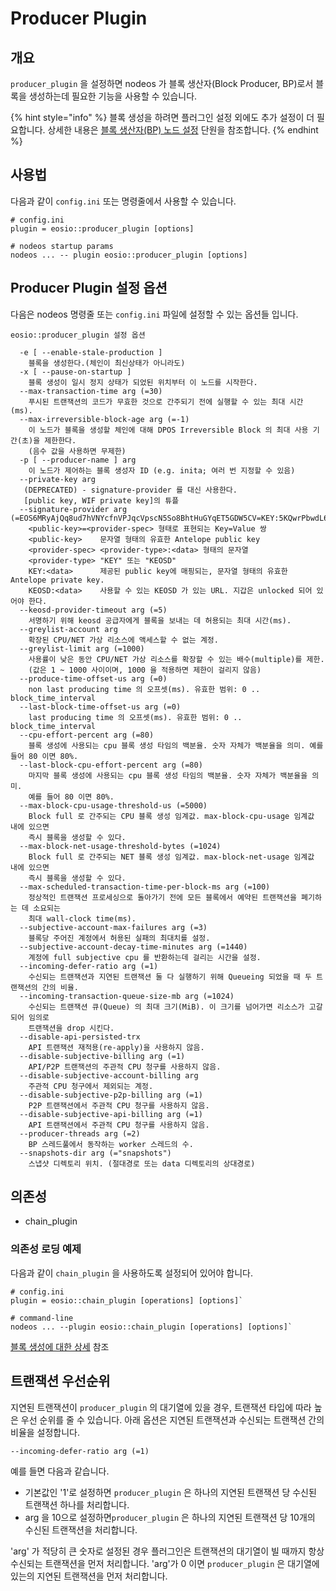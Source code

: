 # Producer Plugin

## 개요

`producer_plugin` 을 설정하면 nodeos 가 블록 생산자(Block Producer, BP)로서 블록을 생성하는데 필요한 기능을 사용할 수 있습니다.

{% hint style="info" %}
블록 생성을 하려면 플러그인 설정 외에도 추가 설정이 더 필요합니다. 상세한 내용은 [블록 생산자(BP) 노드 설정](../setup-producer-node.md) 단원을 참조합니다.
{% endhint %}

## 사용법

다음과 같이 `config.ini`  또는 명령줄에서 사용할 수 있습니다.&#x20;

```
# config.ini
plugin = eosio::producer_plugin [options]

# nodeos startup params
nodeos ... -- plugin eosio::producer_plugin [options]
```

## Producer Plugin 설정 옵션

다음은 nodeos 명령줄 또는 `config.ini` 파일에 설정할 수 있는 옵션들 입니다.

```
eosio::producer_plugin 설정 옵션

  -e [ --enable-stale-production ]      
    블록을 생성한다.(체인이 최신상태가 아니라도)
  -x [ --pause-on-startup ]             
    블록 생성이 일시 정지 상태가 되었된 위치부터 이 노드를 시작한다.
  --max-transaction-time arg (=30)      
    푸시된 트랜잭션의 코드가 무효한 것으로 간주되기 전에 실행할 수 있는 최대 시간(ms).
  --max-irreversible-block-age arg (=-1)
    이 노드가 블록을 생성할 체인에 대해 DPOS Irreversible Block 의 최대 사용 기간(초)을 제한한다.
    (음수 값을 사용하면 무제한)
  -p [ --producer-name ] arg
    이 노드가 제어하는 블록 생성자 ID (e.g. inita; 여러 번 지정할 수 있음)
  --private-key arg
   (DEPRECATED) - signature-provider 를 대신 사용한다.
   [public key, WIF private key]의 튜플
  --signature-provider arg (=EOS6MRyAjQq8ud7hVNYcfnVPJqcVpscN5So8BhtHuGYqET5GDW5CV=KEY:5KQwrPbwdL6PhXujxW37FSSQZ1JiwsST4cqQzDeyXtP79zkvFD3)
    <public-key>=<provider-spec> 형태로 표현되는 Key=Value 쌍
    <public-key>    문자열 형태의 유효한 Antelope public key 
    <provider-spec> <provider-type>:<data> 형태의 문자열
    <provider-type> "KEY" 또는 "KEOSD"
    KEY:<data>      제공된 public key에 매핑되는, 문자열 형태의 유효한 Antelope private key.
    KEOSD:<data>    사용할 수 있는 KEOSD 가 있는 URL. 지갑은 unlocked 되어 있어야 한다.
  --keosd-provider-timeout arg (=5)
    서명하기 위해 keosd 공급자에게 블록을 보내는 데 허용되는 최대 시간(ms).
  --greylist-account arg
    확장된 CPU/NET 가상 리소스에 액세스할 수 없는 계정.
  --greylist-limit arg (=1000)
    사용률이 낮은 동안 CPU/NET 가상 리소스를 확장할 수 있는 배수(multiple)를 제한.
    (값은 1 ~ 1000 사이이며, 1000 을 적용하면 제한이 걸리지 않음)
  --produce-time-offset-us arg (=0)
    non last producing time 의 오프셋(ms). 유효한 범위: 0 .. block_time_interval
  --last-block-time-offset-us arg (=0)
    last producing time 의 오프셋(ms). 유효한 범위: 0 .. block_time_interval
  --cpu-effort-percent arg (=80)
    블록 생성에 사용되는 cpu 블록 생성 타임의 백분율. 숫자 자체가 백분율을 의미. 예를 들어 80 이면 80%.
  --last-block-cpu-effort-percent arg (=80)
    마지막 블록 생성에 사용되는 cpu 블록 생성 타임의 백분율. 숫자 자체가 백분율을 의미. 
    예를 들어 80 이면 80%.
  --max-block-cpu-usage-threshold-us (=5000)
    Block full 로 간주되는 CPU 블록 생성 임계값. max-block-cpu-usage 임계값 내에 있으면 
    즉시 블록을 생성할 수 있다.
  --max-block-net-usage-threshold-bytes (=1024)
    Block full 로 간주되는 NET 블록 생성 임계값. max-block-net-usage 임계값 내에 있으면 
    즉시 블록을 생성할 수 있다.
  --max-scheduled-transaction-time-per-block-ms arg (=100)
    정상적인 트랜잭션 프로세싱으로 돌아가기 전에 모든 블록에서 예약된 트랜잭션을 폐기하는 데 소요되는 
    최대 wall-clock time(ms).
  --subjective-account-max-failures arg (=3)
    블록당 주어진 계정에서 허용된 실패의 최대치를 설정.
  --subjective-account-decay-time-minutes arg (=1440)
    계정에 full subjective cpu 를 반환하는데 걸리는 시간을 설정.
  --incoming-defer-ratio arg (=1)
    수신되는 트랜잭션과 지연된 트랜잭션 둘 다 실행하기 위해 Queueing 되었을 때 두 트랜잭션의 간의 비율.
  --incoming-transaction-queue-size-mb arg (=1024)
    수신되는 트랜잭션 큐(Queue) 의 최대 크기(MiB). 이 크기를 넘어가면 리소스가 고갈되어 임의로 
    트랜잭션을 drop 시킨다.
  --disable-api-persisted-trx
    API 트랜잭션 재적용(re-apply)을 사용하지 않음.
  --disable-subjective-billing arg (=1)
    API/P2P 트랜잭션의 주관적 CPU 청구를 사용하지 않음.
  --disable-subjective-account-billing arg
    주관적 CPU 청구에서 제외되는 계정.
  --disable-subjective-p2p-billing arg (=1)
    P2P 트랜잭션에서 주관적 CPU 청구를 사용하지 않음.
  --disable-subjective-api-billing arg (=1)
    API 트랜잭션에서 주관적 CPU 청구를 사용하지 않음.
  --producer-threads arg (=2)
    BP 스레드풀에서 동작하는 worker 스레드의 수.
  --snapshots-dir arg (="snapshots")
    스냅샷 디렉토리 위치. (절대경로 또는 data 디렉토리의 상대경로)
```

## 의존성

* chain\_plugin

### 의존성 로딩 예제

다음과 같이 `chain_plugin` 을 사용하도록 설정되어 있어야 합니다.

```
# config.ini
plugin = eosio::chain_plugin [operations] [options]`

# command-line
nodeos ... --plugin eosio::chain_plugin [operations] [options]`
```

[블록 생성에 대한 상세](../block-producing-explained.md) 참조

## 트랜잭션 우선순위

지연된 트랜잭션이 `producer_plugin` 의 대기열에 있을 경우, 트랜잭션 타입에 따라 높은 우선 순위를 줄 수 있습니다. 아래 옵션은 지연된 트랜잭션과 수신되는 트랜잭션 간의 비율을 설정합니다.

`--incoming-defer-ratio arg (=1)`

예를 들면 다음과 같습니다.

* 기본값인 '1'로 설정하면 `producer_plugin` 은 하나의 지연된 트랜잭션 당 수신된 트랜잭션 하나를 처리합니다.&#x20;
* arg 을 10으로 설정하면`producer_plugin` 은 하나의 지연된 트랜잭션 당 10개의 수신된 트랜잭션을 처리합니다.

'arg' 가 적당히 큰 숫자로 설정된 경우 플러그인은 트랜잭션의 대기열이 빌 때까지 항상 수신되는 트랜잭션을 먼저 처리합니다. 'arg'가 0 이면 `producer_plugin` 은 대기열에 있는의 지연된 트랜잭션을 먼저 처리합니다.
